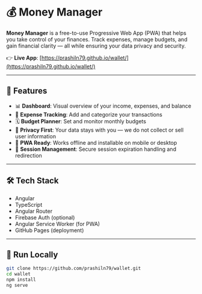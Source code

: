 # 💰 Money Manager

**Money Manager** is a free-to-use Progressive Web App (PWA) that helps you take control of your finances. Track expenses, manage budgets, and gain financial clarity — all while ensuring your data privacy and security.

👉 **Live App**: [https://prashiln79.github.io/wallet/](https://prashiln79.github.io/wallet/)

---

## 🚀 Features

- 📊 **Dashboard**: Visual overview of your income, expenses, and balance
- 🧾 **Expense Tracking**: Add and categorize your transactions
- 🗓️ **Budget Planner**: Set and monitor monthly budgets
- 🔐 **Privacy First**: Your data stays with you — we do not collect or sell user information
- 📱 **PWA Ready**: Works offline and installable on mobile or desktop
- 🔄 **Session Management**: Secure session expiration handling and redirection

---

## 🛠️ Tech Stack

- Angular
- TypeScript
- Angular Router
- Firebase Auth (optional)
- Angular Service Worker (for PWA)
- GitHub Pages (deployment)

---

## 🧪 Run Locally

```bash
git clone https://github.com/prashiln79/wallet.git
cd wallet
npm install
ng serve
